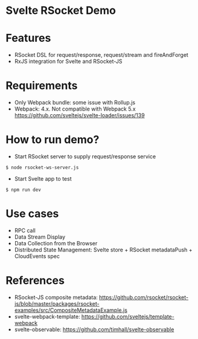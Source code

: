Svelte RSocket Demo
===================

# Features

* RSocket DSL for request/response, request/stream and fireAndForget
* RxJS integration for Svelte and RSocket-JS

# Requirements

* Only Webpack bundle: some issue with Rollup.js
* Webpack: 4.x. Not compatible with Webpack 5.x https://github.com/sveltejs/svelte-loader/issues/139

# How to run demo?

* Start RSocket server to supply request/response service

```
$ node rsocket-ws-server.js
```

* Start Svelte app to test

```
$ npm run dev
```

# Use cases

* RPC call
* Data Stream Display
* Data Collection from the Browser
* Distributed State Management: Svelte store + RSocket metadataPush + CloudEvents spec

# References

* RSocket-JS composite metadata: https://github.com/rsocket/rsocket-js/blob/master/packages/rsocket-examples/src/CompositeMetadataExample.js
* svelte-webpack-template: https://github.com/sveltejs/template-webpack
* svelte-observable: https://github.com/timhall/svelte-observable
